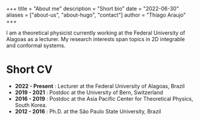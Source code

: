 +++
title = "About me"
description = "Short bio"
date = "2022-06-30"
aliases = ["about-us", "about-hugo", "contact"]
author = "Thiago Araujo"
+++

I am a theoretical physicist currently working at the Federal University of Alagoas as a lecturer. 
My research interests span topics in 2D integrable and conformal systems.

# Short CV

  + __2022 - Present__ : Lecturer at the Federal University of Alagoas, Brazil
  + __2019 - 2021__ : Postdoc at the University of Bern, Switzerland
  + __2016 - 2019__ : Postdoc at the Asia Pacific Center for Theoretical Physics, South Korea.
  + __2012 - 2016__ : Ph.D. at the São Paulo State University, Brazil 
